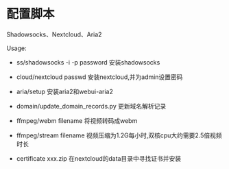 # 配置脚本
Shadowsocks、Nextcloud、Aria2

Usage:

* ss/shadowsocks -i -p password 安装shadowsocks

* cloud/nextcloud passwd 安装nextcloud,并为admin设置密码

* aria/setup 安装aria2和webui-aria2

* domain/update_domain_records.py 更新域名解析记录

* ffmpeg/webm filename 将视频转码成webm

* ffmpeg/stream filename 视频压缩为1.2G每小时,双核cpu大约需要2.5倍视频时长

* certificate xxx.zip 在nextcloud的data目录中寻找证书并安装

